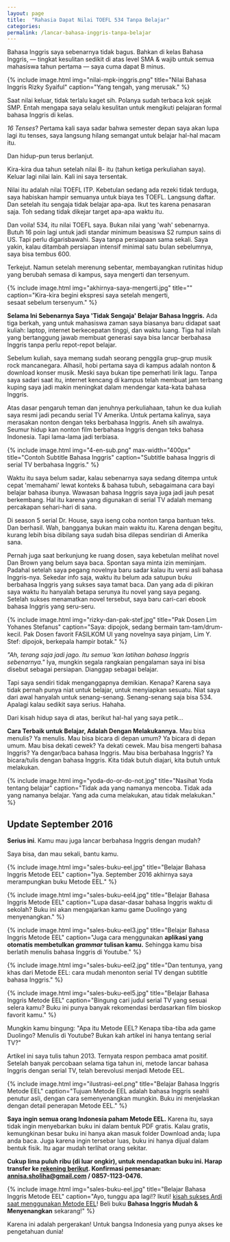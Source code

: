 ```yaml
---
layout: page
title:  "Rahasia Dapat Nilai TOEFL 534 Tanpa Belajar"
categories:
permalink: /lancar-bahasa-inggris-tanpa-belajar
---
```


Bahasa Inggris saya sebenarnya tidak bagus. Bahkan di kelas Bahasa Inggris, — tingkat kesulitan sedikit di atas level SMA & wajib untuk semua mahasiswa tahun pertama — saya cuma dapat B minus.

{% include image.html
            img="nilai-mpk-inggris.png"
            title="Nilai Bahasa Inggris Rizky Syaiful"
            caption="Yang tengah, yang merusak." %}

Saat nilai keluar, tidak terlalu kaget sih. Polanya sudah terbaca kok sejak SMP. Entah mengapa saya selalu kesulitan untuk mengikuti pelajaran formal bahasa Inggris di kelas.

*16 Tenses*? Pertama kali saya sadar bahwa semester depan saya akan lupa lagi itu tenses, saya langsung hilang semangat untuk belajar hal-hal macam itu.

Dan hidup-pun terus berlanjut.

Kira-kira dua tahun setelah nilai B- itu (tahun ketiga perkuliahan saya). Keluar lagi nilai lain. Kali ini saya tersentak.

Nilai itu adalah nilai TOEFL ITP. Kebetulan sedang ada rezeki tidak terduga, saya habiskan hampir semuanya untuk biaya tes TOEFL. Langsung daftar. Dan setelah itu sengaja tidak belajar apa-apa. Ikut tes karena penasaran saja. Toh sedang tidak dikejar target apa-apa waktu itu.

Dan voila! 534, itu nilai TOEFL saya. Bukan nilai yang 'wah' sebenarnya. Butuh 16 poin lagi untuk jadi standar minimum beasiswa S2 rumpun sains di US. Tapi perlu digarisbawahi. Saya tanpa persiapaan sama sekali. Saya yakin, kalau ditambah persiapan intensif minimal satu bulan sebelumnya, saya bisa tembus 600.

Terkejut. Namun setelah merenung sebentar, membayangkan rutinitas hidup yang berubah semasa di kampus, saya mengerti dan tersenyum.

{% include image.html
            img="akhirnya-saya-mengerti.jpg"
            title=""
            caption="Kira-kira begini ekspresi saya setelah mengerti,<br>sesaat sebelum tersenyum." %}

**Selama Ini Sebenarnya Saya 'Tidak Sengaja' Belajar Bahasa Inggris.** Ada tiga berkah, yang untuk mahasiswa zaman saya biasanya baru didapat saat kuliah: laptop, internet berkecepatan tinggi, dan waktu luang. Tiga hal inilah yang bertanggung jawab membuat generasi saya bisa lancar berbahasa Inggris tanpa perlu repot-repot belajar.

Sebelum kuliah, saya memang sudah seorang penggila grup-grup musik rock mancanegara. Alhasil, hobi pertama saya di kampus adalah nonton & download konser musik. Meski saya bukan tipe pemerhati lirik lagu. Tanpa saya sadari saat itu, internet kencang di kampus telah membuat jam terbang kuping saya jadi makin meningkat dalam mendengar kata-kata bahasa Inggris.

Atas dasar pengaruh teman dan jenuhnya perkuliahaan, tahun ke dua kuliah saya resmi jadi pecandu serial TV Amerika. Untuk pertama kalinya, saya merasakan nonton dengan teks berbahasa Inggris. Aneh sih awalnya. Seumur hidup kan nonton film berbahasa Inggris dengan teks bahasa Indonesia. Tapi lama-lama jadi terbiasa.

{% include image.html
            img="4-en-sub.png"
            max-width="400px"
            title="Contoh Subtitle Bahasa Inggris"
            caption="Subtitle bahasa Inggris di serial TV berbahasa Inggris." %}

Waktu itu saya belum sadar, kalau sebenarnya saya sedang ditempa untuk cepat 'memahami' lewat konteks & bahasa tubuh, sebagaimana cara bayi belajar bahasa ibunya. Wawasan bahasa Inggris saya juga jadi jauh pesat berkembang. Hal itu karena yang digunakan di serial TV adalah memang percakapan sehari-hari di sana.

Di season 5 serial Dr. House, saya iseng coba nonton tanpa bantuan teks. Dan berhasil. Wah, bangganya bukan main waktu itu. Karena dengan begitu, kurang lebih bisa dibilang saya sudah bisa dilepas sendirian di Amerika sana.

Pernah juga saat berkunjung ke ruang dosen, saya kebetulan melihat novel Dan Brown yang belum saya baca. Spontan saya minta izin meminjam. Padahal setelah saya pegang novelnya baru sadar kalau itu versi asli bahasa Inggris-nya. Sekedar info saja, waktu itu belum ada satupun buku berbahasa Inggris yang sukses saya tamat baca. Dan yang ada di pikiran saya waktu itu hanyalah betapa serunya itu novel yang saya pegang. Setelah sukses menamatkan novel tersebut, saya baru cari-cari ebook bahasa Inggris yang seru-seru.

{% include image.html
            img="rizky-dan-pak-stef.jpg"
            title="Pak Dosen Lim Yohanes Stefanus"
            caption="Saya: dipojok, sedang bermain tam-tam/drum-kecil. Pak Dosen favorit FASILKOM UI yang novelnya saya pinjam, Lim Y. Stef: dipojok, berkepala hampir botak." %}

<i>"Ah, terang saja jadi jago. Itu semua 'kan latihan bahasa Inggris sebenarnya."</i> Iya, mungkin segala rangkaian pengalaman saya ini bisa disebut sebagai persiapan. Dianggap sebagai belajar.

Tapi saya sendiri tidak menganggapnya demikian. Kenapa? Karena saya tidak pernah punya niat untuk belajar, untuk menyiapkan sesuatu. Niat saya dari awal hanyalah untuk senang-senang. Senang-senang saja bisa 534. Apalagi kalau sedikit saya serius. Hahaha.

Dari kisah hidup saya di atas, berikut hal-hal yang saya petik...

**Cara Terbaik untuk Belajar, Adalah Dengan Melakukannya.** Mau bisa menulis? Ya menulis. Mau bisa bicara di depan umum? Ya bicara di depan umum. Mau bisa dekati cewek? Ya dekati cewek. Mau bisa mengerti bahasa Inggris? Ya dengar/baca bahasa Inggris. Mau bisa berbahasa Inggris? Ya bicara/tulis dengan bahasa Inggris. Kita tidak butuh diajari, kita butuh untuk melakukan.

{% include image.html
            img="yoda-do-or-do-not.jpg"
            title="Nasihat Yoda tentang belajar"
            caption="Tidak ada yang namanya mencoba. Tidak ada yang namanya belajar. Yang ada cuma melakukan, atau tidak melakukan." %}

## Update September 2016

**Serius ini**. Kamu mau juga lancar berbahasa Inggris dengan mudah?

Saya bisa, dan mau sekali, bantu kamu.

{% include image.html
            img="sales-buku-eel.jpg"
            title="Belajar Bahasa Inggris Metode EEL"
            caption="Iya. September 2016 akhirnya saya merampungkan buku Metode EEL." %}

{% include image.html
          img="sales-buku-eel4.jpg"
          title="Belajar Bahasa Inggris Metode EEL"
          caption="Lupa dasar-dasar bahasa Inggris waktu di sekolah? Buku ini akan mengajarkan kamu game Duolingo yang menyenangkan." %}

{% include image.html
          img="sales-buku-eel3.jpg"
          title="Belajar Bahasa Inggris Metode EEL"
          caption="Juga cara menggunakan **aplikasi yang otomatis membetulkan *grammar* tulisan kamu.** Sehingga kamu bisa berlatih menulis bahasa Inggris di Youtube." %}

{% include image.html
          img="sales-buku-eel2.jpg"
          title="Dan tentunya, yang khas dari Metode EEL: cara mudah menonton serial TV dengan subtitle bahasa Inggris." %}

{% include image.html
          img="sales-buku-eel5.jpg"
          title="Belajar Bahasa Inggris Metode EEL"
          caption="Bingung cari judul serial TV yang sesuai selera kamu? Buku ini punya banyak rekomendasi berdasarkan film bioskop favorit kamu." %}

Mungkin kamu bingung: "Apa itu Metode EEL? Kenapa tiba-tiba ada game Duolingo? Menulis di Youtube? Bukan kah artikel ini hanya tentang serial TV?"

Artikel ini saya tulis tahun 2013. Ternyata respon pembaca amat positif. Setelah banyak percobaan selama tiga tahun ini, metode lancar bahasa Inggris dengan serial TV, telah berevolusi menjadi Metode EEL.

{% include image.html
            img="ilustrasi-eel.png"
            title="Belajar Bahasa Inggris Metode EEL"
            caption="Tujuan Metode EEL adalah bahasa Inggris seahli penutur asli, dengan cara semenyenangkan mungkin. Buku ini menjelaskan dengan detail penerapan Metode EEL." %}

**Saya ingin semua orang Indonesia paham Metode EEL.** Karena itu, saya tidak ingin menyebarkan buku ini dalam bentuk PDF gratis. Kalau gratis, kemungkinan besar buku ini hanya akan masuk folder Download anda; lupa anda baca. Juga karena ingin tersebar luas, buku ini hanya dijual dalam bentuk fisik. Itu agar mudah terlihat orang sekitar.

**Cukup lima puluh ribu (di luar ongkir), untuk mendapatkan buku ini. Harap transfer ke <a href="rekening" >rekening berikut</a>. Konfirmasi pemesanan: annisa.sholiha@gmail.com / 0857-1123-0476.**

{% include image.html
            img="sales-buku-eel.jpg"
            title="Belajar Bahasa Inggris Metode EEL"
            caption="Ayo, tunggu apa lagi!? Ikuti! <a href='http://eelcommunity.com/ardi-alhaidar-about-september-trial-pilot/' target='_blank'>kisah sukses Ardi saat menggunakan Metode EEL</a>! Beli buku <strong>Bahasa Inggris Mudah &amp; Menyenangkan</strong> sekarang!" %}

Karena ini adalah pergerakan! Untuk bangsa Indonesia yang punya akses ke pengetahuan dunia!
